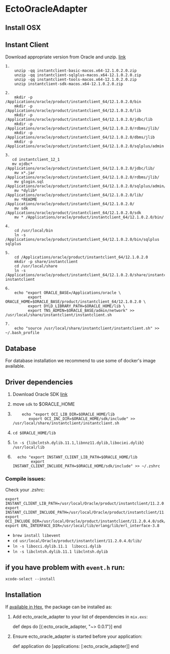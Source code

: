 # EctoOracleAdapter


## Install OSX
## Instant Client
Download appropriate version from Oracle and unzip. [link](http://www.oracle.com/technetwork/topics/intel-macsoft-096467.html)
```
1. 
    unzip -qq instantclient-basic-macos.x64-12.1.0.2.0.zip
    unzip -qq instantclient-sqlplus-macos.x64-12.1.0.2.0.zip
    unzip -qq instantclient-tools-macos.x64-12.1.0.2.0.zip
    unzip instantclient-sdk-macos.x64-12.1.0.2.0.zip

2.     
    mkdir -p /Applications/oracle/product/instantclient_64/12.1.0.2.0/bin  
    mkdir -p /Applications/oracle/product/instantclient_64/12.1.0.2.0/lib  
    mkdir -p /Applications/oracle/product/instantclient_64/12.1.0.2.0/jdbc/lib
    mkdir -p /Applications/oracle/product/instantclient_64/12.1.0.2.0/rdbms/jlib/
    mkdir -p /Applications/oracle/product/instantclient_64/12.1.0.2.0/dbms/jlib  
    mkdir -p /Applications/oracle/product/instantclient_64/12.1.0.2.0/sqlplus/admin  

3. 
   cd instantclient_12_1
   mv ojdbc* /Applications/oracle/product/instantclient_64/12.1.0.2.0/jdbc/lib/
    mv x*.jar /Applications/oracle/product/instantclient_64/12.1.0.2.0/rdbms/jlib/
    mv glogin.sql /Applications/oracle/product/instantclient_64/12.1.0.2.0/sqlplus/admin/
    mv *dylib* /Applications/oracle/product/instantclient_64/12.1.0.2.0/lib/ 
    mv *README /Applications/oracle/product/instantclient_64/12.1.0.2.0/
    mv sdk /Applications/oracle/product/instantclient_64/12.1.0.2.0/sdk
    mv * /Applications/oracle/product/instantclient_64/12.1.0.2.0/bin/

4. 
    cd /usr/local/bin
    ln -s /Applications/oracle/product/instantclient_64/12.1.0.2.0/bin/sqlplus sqlplus

5. 
    cd /Applications/oracle/product/instantclient_64/12.1.0.2.0
    mkdir -p share/instantclient
    cd /usr/local/share
    ln -s /Applications/oracle/product/instantclient_64/12.1.0.2.0/share/instantclient/ instantclient

6. 
    echo "export ORACLE_BASE=/Applications/oracle \
          export ORACLE_HOME=$ORACLE_BASE/product/instantclient_64/12.1.0.2.0 \
          export DYLD_LIBRARY_PATH=$ORACLE_HOME/lib \
          export TNS_ADMIN=$ORACLE_BASE/admin/network" >> /usr/local/share/instantclient/instantclient.sh 
    
7.  
    echo "source /usr/local/share/instantclient/instantclient.sh" >> ~/.bash_profile
```    


## Database

For database installation we recommend to use some of docker's image available.

## Driver dependencies

1. Download Oracle SDK [link](http://www.oracle.com/technetwork/topics/intel-macsoft-096467.html)
2. move `sdk` to $ORACLE_HOME

3. ```
       echo "export OCI_LIB_DIR=$ORACLE_HOME/lib
          export OCI_INC_DIR=$ORACLE_HOME/sdk/include" >> /usr/local/share/instantclient/instantclient.sh 

4. `cd $ORACLE_HOME/lib`
5. `ln -s {libclntsh.dylib.11.1,libnnz11.dylib,libociei.dylib} /usr/local/lib`

6. ```
     echo "export INSTANT_CLIENT_LIB_PATH=$ORACLE_HOME/lib
           export INSTANT_CLIENT_INCLUDE_PATH=$ORACLE_HOME/sdk/include" >> ~/.zshrc 

### Compile issues:
Check your .zshrc:
```
export INSTANT_CLIENT_LIB_PATH=/usr/local/Oracle/product/instantclient/11.2.0.4.0/lib
export INSTANT_CLIENT_INCLUDE_PATH=/usr/local/Oracle/product/instantclient/11.2.0.4.0/sdk/include
export OCI_INCLUDE_DIR=/usr/local/Oracle/product/instantclient/11.2.0.4.0/sdk/include
export ERL_INTERFACE_DIR=/usr/local/lib/erlang/lib/erl_interface-3.8
```
* `brew install libevent`
* `cd usr/local/Oracle/product/instantclient/11.2.0.4.0/lib/`
* `ln -s libocci.dylib.11.1  libocci.dylib`
* `ln -s libclntsh.dylib.11.1 libclntsh.dylib`

## if you have problem with `event.h` run:
`xcode-select --install`
## Installation

If [available in Hex](https://hex.pm/docs/publish), the package can be installed as:

  1. Add ecto_oracle_adapter to your list of dependencies in `mix.exs`:

        def deps do
          [{:ecto_oracle_adapter, "~> 0.0.1"}]
        end

  2. Ensure ecto_oracle_adapter is started before your application:

        def application do
          [applications: [:ecto_oracle_adapter]]
        end
